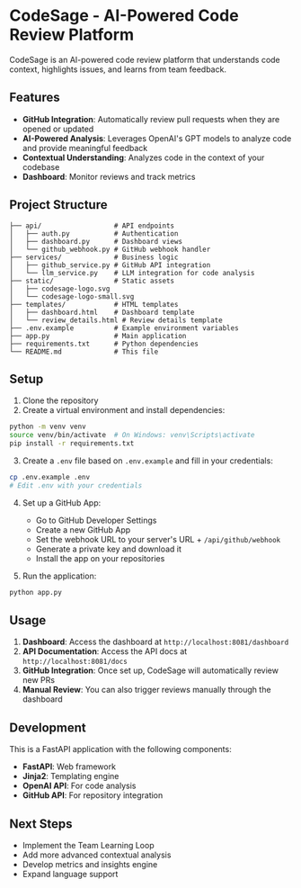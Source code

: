 # CodeSage - AI-Powered Code Review Platform

CodeSage is an AI-powered code review platform that understands code context, highlights issues, and learns from team feedback.

## Features

- **GitHub Integration**: Automatically review pull requests when they are opened or updated
- **AI-Powered Analysis**: Leverages OpenAI's GPT models to analyze code and provide meaningful feedback
- **Contextual Understanding**: Analyzes code in the context of your codebase
- **Dashboard**: Monitor reviews and track metrics

## Project Structure

```
├── api/                  # API endpoints
│   ├── auth.py           # Authentication
│   ├── dashboard.py      # Dashboard views
│   └── github_webhook.py # GitHub webhook handler
├── services/             # Business logic
│   ├── github_service.py # GitHub API integration
│   └── llm_service.py    # LLM integration for code analysis
├── static/               # Static assets
│   ├── codesage-logo.svg
│   └── codesage-logo-small.svg
├── templates/            # HTML templates
│   ├── dashboard.html    # Dashboard template
│   └── review_details.html # Review details template
├── .env.example          # Example environment variables
├── app.py                # Main application
├── requirements.txt      # Python dependencies
└── README.md             # This file
```

## Setup

1. Clone the repository
2. Create a virtual environment and install dependencies:

```bash
python -m venv venv
source venv/bin/activate  # On Windows: venv\Scripts\activate
pip install -r requirements.txt
```

3. Create a `.env` file based on `.env.example` and fill in your credentials:

```bash
cp .env.example .env
# Edit .env with your credentials
```

4. Set up a GitHub App:
   - Go to GitHub Developer Settings
   - Create a new GitHub App
   - Set the webhook URL to your server's URL + `/api/github/webhook`
   - Generate a private key and download it
   - Install the app on your repositories

5. Run the application:

```bash
python app.py
```

## Usage

1. **Dashboard**: Access the dashboard at `http://localhost:8081/dashboard`
2. **API Documentation**: Access the API docs at `http://localhost:8081/docs`
3. **GitHub Integration**: Once set up, CodeSage will automatically review new PRs
4. **Manual Review**: You can also trigger reviews manually through the dashboard

## Development

This is a FastAPI application with the following components:

- **FastAPI**: Web framework
- **Jinja2**: Templating engine
- **OpenAI API**: For code analysis
- **GitHub API**: For repository integration

## Next Steps

- Implement the Team Learning Loop
- Add more advanced contextual analysis
- Develop metrics and insights engine
- Expand language support